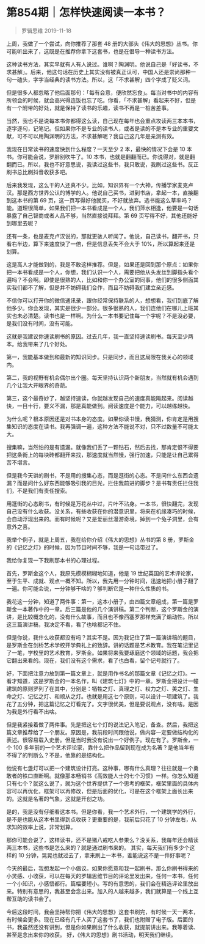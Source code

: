 # 第854期｜怎样快速阅读一本书？
> 罗辑思维
2019-11-18

上周，我做了一个尝试，向你推荐了那套 48 册的大部头《伟大的思想》丛书。你可能听出来了，这既是在推荐你拿下这套书，也是在倡导一种读书方法。

这种读书方法，其实早就有人有人说过。谁啊？陶渊明。他说自己是「好读书，不求甚解」。后来，他这句话在历史上其实没有被真正认可，中国人还是崇尚那种一句一磕头，字字当经典的读书方法。所以，这「不求甚解」四个字成了贬义词。

但是很多人都忽略了他后面那句：「每有会意，便欣然忘食」。每当对书中的内容有所领会的时候，就会高兴得连饭也忘了吃。你看，「不求甚解」看起来不好，但是有一个附带的好处，就是保持了读书的乐趣，读书不再是一桩苦差事。

当然，我也不是说每本书你都得这么读，自己现在每年也会重点攻读两三本本书，逐字逐句，记笔记。但如果你不是专业的读书人，或者是读的不是本专业的重要文献，可不可以用陶渊明的方法，不求甚解呢？我自己这几年是亲测有效。

我现在日常读书的速度快到什么程度？一天至少 2 本，最快的情况下会是 10 本书。你可能会说，罗胖别吹牛了。10 本书，也就是翻翻而已。你说得对，就是翻翻而已。所以，我也不好意思说，我读过这些书，我只敢说，我刷过这些书。反正刷书总比刷抖音收获多吧。

后来我发现，这么干的人还真不少。比如，知识界有一个大神，传播学家麦克卢汉。那是西方世界公认的博学的人。他说自己买书，进到书店，拿起一本，直接翻到这本书的第 69 页，这一页写得好他就买，不好就放弃。选书能这么草率吗？能。道理很简单，如果我们把一本书看成是一个人，我们萍水相逢，他要是一句话暴露了自己智商或者人品不够，当然直接说拜拜。第 69 页写得不好，其他还能好到哪里去呢？

还有一条，也是麦克卢汉说的，那就更骇人听闻了。他说，自己读书，翻开书，只看右半边，算下来速度快了一倍，但是信息丢失不会大于 10%，所以算起来还是划算。

这是高人才能做到的，我是不敢这样推荐。但是，如果还是回到那个原点：如果你把一本书看成是一个人，你想，我们认识一个人，需要把他从头发丝到脚指头看个遍吗？不会啊。即使是很熟的人，比如和你一个办公室的同事，他们的很多侧面其实我们都不了解，但是并不妨碍我们合作，而且不妨碍我们建立亲近感。

不信你可以打开你的微信通讯录，跟你经常保持联系的人，想想看，我们到底了解他多少。你会发现，其实是很少一部分。很多很熟的人，我们连他们在哪儿上班其实也未必清楚。读书也是一样啊。为什么一本书要记住每一个字呢？不是没必要，是我们没有时间，没有可能。

这就是我建议你速读刷书的原因。过去几年，我一直坚持速读刷书。每天至少两本。给我带来了几个好处。

第一，我能基本做到和最新的知识同步。只是同步，而且这局限在我关心的领域内。

第二，我的视野有机会偶尔出个圈。每天坚持认识两个新朋友，当然就有机会遇到几个让我大开眼界的奇葩。

第三，这个最奇妙了，越坚持速读，你就越发现自己的速度真能飚起来。阅读越快，一目十行，要义不漏，那是真能做到。阅读速度是个能力，可以越练越快。

为什么呢？根本原因还是对书本身的态度。如果你读书慢，我猜测，你肯定是用搜集知识的态度在读书。我再强调一遍，这种方法不能说不对，只不过数量不可能太大。

搜集嘛，当然怕的是有遗漏。就像我们丢了一颗钻石，然后去找，那肯定恨不得要把这条街上的每块砖都翻开来找，那速度就当然慢，强行加速，只能是让自己累得苦不堪言。

但是我今天讲的刷书，不是用的搜集心态，而是逛街的心态。不是问什么东西会遗漏？而是问什么好东西能够吸引我的目光，拦住我前进的脚步？是书有责任拦住我们，不是我们有责任搜索。

用逛街的心态刷书，有时候是万花丛中过，片叶不沾身。一本书，很快翻完，发现自己没有什么收获。没关系，有些收获在你的潜意识里，将来在机缘凑巧的时候，会自动浮现出来的。而有时候呢？又是爱丽丝漫游奇境，掉到一个兔子洞里，会有意外之喜。

我举个例子，就是上周五，我在给你介绍《伟大的思想》丛书的第 8 册，罗斯金的《记忆之灯》的时候，因为节目时间不够，我是一句话带过了。

我给你复现一下我刷那本书的心理过程。

首先，罗斯金这个人，我原先模模糊糊地知道，他是 19 世纪英国的艺术评论家，至于生平、成就、观点一概不知。所以，我先用一分钟时间，迅速地把小册子翻了一遍。你可能会说，一分钟够干啥的？够判断它是一种什么性质的书。

我花这一分钟，知道了两件事：第一，这本小册子，由四篇文章组成，第一篇是罗斯金一本著作中的一章。后三篇是他的几个演讲稿。第二个判断，这个罗斯金的演讲，是比较概念化的，没有什么故事，而且也不像西塞罗那样充满了煽动性。所以这三篇演讲稿，我决定不看，看了也啥都记不住。

但是你说，我什么收获都没有吗？其实不是。因为我记住了第一篇演讲稿的题目，是罗斯金在剑桥艺术学校开学典礼上的致辞。讲的话题是艺术教育。我在笔记里记了一笔，学校里的艺术教育，罗斯金。如果将来我要琢磨这个领域的话题，我会把它翻出来看的。现在，我们没有这个需求，看了也白看，留个记号就行了。

好，下面把注意力放到第一篇文章上，就是用作书名的那篇文章《记忆之灯》。一看才知道，这是罗斯金的一本名作，叫《建筑七灯》中的一章。罗斯金把设计一幢建筑的原则罗列了在其中，分别是：牺牲之灯、真理之灯、权力之灯、美之灯、生命之灯、记忆之灯、和顺从之灯。也就是用这七个原则，可以设计一项建筑了。我花了五分钟，把这篇记忆之灯看完了。文字很优美，但是要说观点，没有啥。是因为我是外行看不出啥。

但是我紧接着做了两件事。先是把这七个灯的说法记入笔记，备查。然后，我把这篇文章推荐给了一个朋友。原因是，我前段时间跟他说，做内容一定要做结构化的表述。很容易载入史册。但是当时我没有说出一个好例子。现在有了。罗斯金，一个 100 多年前的一个艺术评论家，靠什么把作品留到现在成为名著？是他当年有不得了的判断么？不是，他靠的是结构化。

他说有七盏灯可以把一个建筑设计打亮。这种事，哪有什么真理？往往就是一个勇敢者的铁口直断啊。就像那本畅销书《高效能人士的七个习惯》一样。你怎么知道只有七个？就这么说了，就为这个世界提供了一个思考的框架，框架里面的具体内容可以再优化，框架可以再修改，但是后面的优化，可是在这个框架上面长出来的。这就是名著的气象，这就是开创之功。

是的，我是没有仔细看这本书。但是你看，我一个艺术外行，一个建筑学的外行，是不是也能从这本书里得到点收获？更重要的是，我前后只花了 10 分钟左右，从求知的效率上说，非常划算。

那你可能会说了，这样读书，还不是猪八戒吃人参果么？没关系，我每年还会精读两三本书，这些书是怎么来的？就是通过刷书来的。
其实，每天我们有多少个这样的 10 分钟，晃晃也就过去了，拿来刷上一本书，谁能说这不是一件好事呢？

今天的最后，我想发起一个小倡议。如果你愿意和我一起刷书，那么你刷书得来的小灵感、小收获，可以在每天的罗辑思维节目的评论里发出来，任何一本书，任何一个小知识，小感悟都行。篇幅要短小。写的有意思的，我们会在精选评论里放出来。特别有意思的，我甚至会念出来。加入的人越来越多，我们就算是一个线上互帮互助的读书会了。

今后这段时间，我会坚持帮你把《伟大的思想》这套书刷完，有时候一天一两本，有时候会更多。现在已经有几千人买了这套书了，我们也附赠了电子版。后面的书，我虽然还没有讲到，但是你如果刷出了什么收获，就提前讲出来。我等着读、甚至是念出来你的收获。
好，《伟大的思想》刷书活动，明天我们继续。

